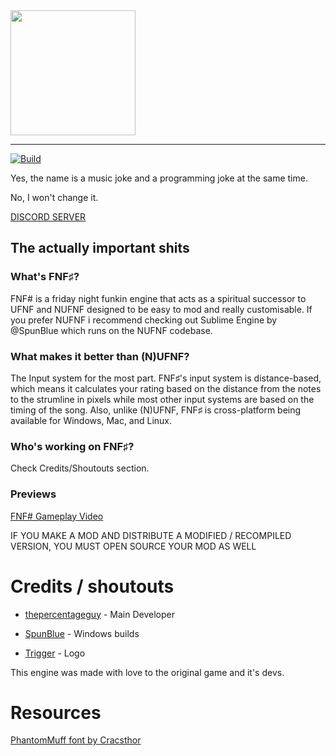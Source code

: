 <img src="https://raw.githubusercontent.com/thepercentageguy/FNFSharp/master/assets/preload/images/newLogo.png" height="200" />

---

[![Build](https://github.com/thepercentageguy/FNFSharp/actions/workflows/main.yml/badge.svg)](https://github.com/thepercentageguy/FNFSharp/actions/workflows/main.yml)

Yes, the name is a music joke and a programming joke at the same time.

No, I won't change it.

[DISCORD SERVER](https://discord.gg/x6pvf3WPyW)

## The actually important shits

### What's FNF♯?

FNF# is a friday night funkin engine that acts as a spiritual successor to UFNF and NUFNF designed to be easy to mod and really customisable. If you prefer NUFNF i recommend checking out Sublime Engine by @SpunBlue which runs on the NUFNF codebase.

### What makes it better than (N)UFNF?

The Input system for the most part. FNF♯'s input system is distance-based, which means it calculates your rating based on the distance from the notes to the strumline in pixels while most other input systems are based on the timing of the song. Also, unlike (N)UFNF, FNF♯ is cross-platform being available for Windows, Mac, and Linux.

### Who's working on FNF♯?

Check Credits/Shoutouts section.

### Previews

[FNF# Gameplay Video](https://www.youtube.com/watch?v=OhZPBjN9IY8)

IF YOU MAKE A MOD AND DISTRIBUTE A MODIFIED / RECOMPILED VERSION, YOU MUST OPEN SOURCE YOUR MOD AS WELL

# Credits / shoutouts

- [thepercentageguy](https://twitter.com/PercentageGuy) - Main Developer

- [SpunBlue](https://twitter.com/SpunBlue) - Windows builds

- [Trigger](https://www.instagram.com/trigger_drawings/) - Logo

This engine was made with love to the original game and it's devs.

# Resources

[PhantomMuff font by Cracsthor](https://gamebanana.com/tools/7763)
